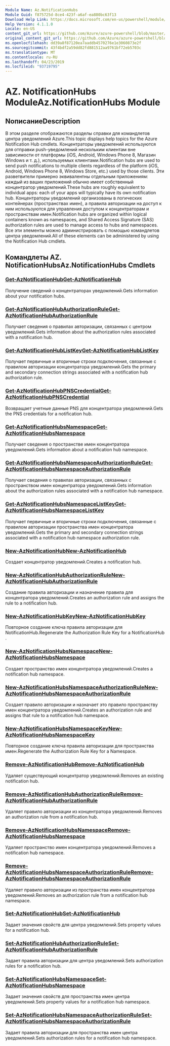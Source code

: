 ```yaml
---
Module Name: Az.NotificationHubs
Module Guid: f875725d-8ce4-423f-a6af-ea880bc63f13
Download Help Link: https://docs.microsoft.com/en-us/powershell/module/az.notificationhubs
Help Version: 4.1.1.0
Locale: en-US
content_git_url: https://github.com/Azure/azure-powershell/blob/master/src/NotificationHubs/NotificationHubs/help/Az.NotificationHubs.md
original_content_git_url: https://github.com/Azure/azure-powershell/blob/master/src/NotificationHubs/NotificationHubs/help/Az.NotificationHubs.md
ms.openlocfilehash: dd39a8f87120ea7aaddb4570276e1e3060873e2f
ms.sourcegitcommit: 43f4bdf2a59dd82fd881512aa9761bf72eb5703c
ms.translationtype: MT
ms.contentlocale: ru-RU
ms.lasthandoff: 04/23/2019
ms.locfileid: "93719795"
---
```

# <span data-ttu-id="2cf4c-101">AZ. NotificationHubs Module</span><span class="sxs-lookup"><span data-stu-id="2cf4c-101">Az.NotificationHubs Module</span></span>
## <span data-ttu-id="2cf4c-102">Nописание</span><span class="sxs-lookup"><span data-stu-id="2cf4c-102">Description</span></span>
<span data-ttu-id="2cf4c-103">В этом разделе отображаются разделы справки для командлетов центра уведомлений Azure.</span><span class="sxs-lookup"><span data-stu-id="2cf4c-103">This topic displays help topics for the Azure Notification Hub cmdlets.</span></span> <span data-ttu-id="2cf4c-104">Концентраторы уведомлений используются для отправки push-уведомлений нескольким клиентам вне зависимости от платформы (iOS, Android, Windows Phone 8, Магазин Windows и т. д.), используемых клиентами.</span><span class="sxs-lookup"><span data-stu-id="2cf4c-104">Notification hubs are used to send push notifications to multiple clients regardless of the platform (iOS, Android, Windows Phone 8, Windows Store, etc.) used by those clients.</span></span> <span data-ttu-id="2cf4c-105">Эти разветвители примерно эквивалентны отдельным приложениям: каждый из ваших приложений обычно имеет собственный концентратор уведомлений.</span><span class="sxs-lookup"><span data-stu-id="2cf4c-105">These hubs are roughly equivalent to individual apps: each of your apps will typically have its own notification hub.</span></span> <span data-ttu-id="2cf4c-106">Концентраторы уведомлений организованы в логических контейнерах (пространствах имен), а правила авторизации на доступ к ним используются для управления доступом к концентраторам и пространствам имен.</span><span class="sxs-lookup"><span data-stu-id="2cf4c-106">Notification hubs are organized within logical containers known as namespaces, and Shared Access Signature (SAS) authorization rules are used to manage access to hubs and namespaces.</span></span> <span data-ttu-id="2cf4c-107">Все эти элементы можно администрировать с помощью командлетов центра уведомлений.</span><span class="sxs-lookup"><span data-stu-id="2cf4c-107">All of these elements can be administered by using the Notification Hub cmdlets.</span></span>

## <span data-ttu-id="2cf4c-108">Командлеты AZ. NotificationHubs</span><span class="sxs-lookup"><span data-stu-id="2cf4c-108">Az.NotificationHubs Cmdlets</span></span>
### [<span data-ttu-id="2cf4c-109">Get-AzNotificationHub</span><span class="sxs-lookup"><span data-stu-id="2cf4c-109">Get-AzNotificationHub</span></span>](Get-AzNotificationHub.md)
<span data-ttu-id="2cf4c-110">Получение сведений о концентраторах уведомлений.</span><span class="sxs-lookup"><span data-stu-id="2cf4c-110">Gets information about your notification hubs.</span></span>

### [<span data-ttu-id="2cf4c-111">Get-AzNotificationHubAuthorizationRule</span><span class="sxs-lookup"><span data-stu-id="2cf4c-111">Get-AzNotificationHubAuthorizationRule</span></span>](Get-AzNotificationHubAuthorizationRule.md)
<span data-ttu-id="2cf4c-112">Получает сведения о правилах авторизации, связанных с центром уведомлений.</span><span class="sxs-lookup"><span data-stu-id="2cf4c-112">Gets information about the authorization rules associated with a notification hub.</span></span>

### [<span data-ttu-id="2cf4c-113">Get-AzNotificationHubListKey</span><span class="sxs-lookup"><span data-stu-id="2cf4c-113">Get-AzNotificationHubListKey</span></span>](Get-AzNotificationHubListKey.md)
<span data-ttu-id="2cf4c-114">Получает первичные и вторичные строки подключения, связанные с правилом авторизации концентратора уведомлений.</span><span class="sxs-lookup"><span data-stu-id="2cf4c-114">Gets the primary and secondary connection strings associated with a notification hub authorization rule.</span></span>

### [<span data-ttu-id="2cf4c-115">Get-AzNotificationHubPNSCredential</span><span class="sxs-lookup"><span data-stu-id="2cf4c-115">Get-AzNotificationHubPNSCredential</span></span>](Get-AzNotificationHubPNSCredential.md)
<span data-ttu-id="2cf4c-116">Возвращает учетные данные PNS для концентратора уведомлений.</span><span class="sxs-lookup"><span data-stu-id="2cf4c-116">Gets the PNS credentials for a notification hub.</span></span>

### [<span data-ttu-id="2cf4c-117">Get-AzNotificationHubsNamespace</span><span class="sxs-lookup"><span data-stu-id="2cf4c-117">Get-AzNotificationHubsNamespace</span></span>](Get-AzNotificationHubsNamespace.md)
<span data-ttu-id="2cf4c-118">Получает сведения о пространстве имен концентратора уведомлений.</span><span class="sxs-lookup"><span data-stu-id="2cf4c-118">Gets information about a notification hub namespace.</span></span>

### [<span data-ttu-id="2cf4c-119">Get-AzNotificationHubsNamespaceAuthorizationRule</span><span class="sxs-lookup"><span data-stu-id="2cf4c-119">Get-AzNotificationHubsNamespaceAuthorizationRule</span></span>](Get-AzNotificationHubsNamespaceAuthorizationRule.md)
<span data-ttu-id="2cf4c-120">Получает сведения о правилах авторизации, связанных с пространством имен концентратора уведомлений.</span><span class="sxs-lookup"><span data-stu-id="2cf4c-120">Gets information about the authorization rules associated with a notification hub namespace.</span></span>

### [<span data-ttu-id="2cf4c-121">Get-AzNotificationHubsNamespaceListKey</span><span class="sxs-lookup"><span data-stu-id="2cf4c-121">Get-AzNotificationHubsNamespaceListKey</span></span>](Get-AzNotificationHubsNamespaceListKey.md)
<span data-ttu-id="2cf4c-122">Получает первичные и вторичные строки подключения, связанные с правилом авторизации пространства имен концентратора уведомлений.</span><span class="sxs-lookup"><span data-stu-id="2cf4c-122">Gets the primary and secondary connection strings associated with a notification hub namespace authorization rule.</span></span>

### [<span data-ttu-id="2cf4c-123">New-AzNotificationHub</span><span class="sxs-lookup"><span data-stu-id="2cf4c-123">New-AzNotificationHub</span></span>](New-AzNotificationHub.md)
<span data-ttu-id="2cf4c-124">Создает концентратор уведомлений.</span><span class="sxs-lookup"><span data-stu-id="2cf4c-124">Creates a notification hub.</span></span>

### [<span data-ttu-id="2cf4c-125">New-AzNotificationHubAuthorizationRule</span><span class="sxs-lookup"><span data-stu-id="2cf4c-125">New-AzNotificationHubAuthorizationRule</span></span>](New-AzNotificationHubAuthorizationRule.md)
<span data-ttu-id="2cf4c-126">Создание правила авторизации и назначение правила для концентратора уведомлений.</span><span class="sxs-lookup"><span data-stu-id="2cf4c-126">Creates an authorization rule and assigns the rule to a notification hub.</span></span>

### [<span data-ttu-id="2cf4c-127">New-AzNotificationHubKey</span><span class="sxs-lookup"><span data-stu-id="2cf4c-127">New-AzNotificationHubKey</span></span>](New-AzNotificationHubKey.md)
<span data-ttu-id="2cf4c-128">Повторное создание ключа правила авторизации для NotificationHub.</span><span class="sxs-lookup"><span data-stu-id="2cf4c-128">Regenerate the Authorization Rule Key for a NotificationHub .</span></span>

### [<span data-ttu-id="2cf4c-129">New-AzNotificationHubsNamespace</span><span class="sxs-lookup"><span data-stu-id="2cf4c-129">New-AzNotificationHubsNamespace</span></span>](New-AzNotificationHubsNamespace.md)
<span data-ttu-id="2cf4c-130">Создает пространство имен концентратора уведомлений.</span><span class="sxs-lookup"><span data-stu-id="2cf4c-130">Creates a notification hub namespace.</span></span>

### [<span data-ttu-id="2cf4c-131">New-AzNotificationHubsNamespaceAuthorizationRule</span><span class="sxs-lookup"><span data-stu-id="2cf4c-131">New-AzNotificationHubsNamespaceAuthorizationRule</span></span>](New-AzNotificationHubsNamespaceAuthorizationRule.md)
<span data-ttu-id="2cf4c-132">Создает правило авторизации и назначает это правило пространству имен концентратора уведомлений.</span><span class="sxs-lookup"><span data-stu-id="2cf4c-132">Creates an authorization rule and assigns that rule to a notification hub namespace.</span></span>

### [<span data-ttu-id="2cf4c-133">New-AzNotificationHubsNamespaceKey</span><span class="sxs-lookup"><span data-stu-id="2cf4c-133">New-AzNotificationHubsNamespaceKey</span></span>](New-AzNotificationHubsNamespaceKey.md)
<span data-ttu-id="2cf4c-134">Повторное создание ключа правила авторизации для пространства имен.</span><span class="sxs-lookup"><span data-stu-id="2cf4c-134">Regenerate the Authorization Rule Key for a Namespace.</span></span>

### [<span data-ttu-id="2cf4c-135">Remove-AzNotificationHub</span><span class="sxs-lookup"><span data-stu-id="2cf4c-135">Remove-AzNotificationHub</span></span>](Remove-AzNotificationHub.md)
<span data-ttu-id="2cf4c-136">Удаляет существующий концентратор уведомлений.</span><span class="sxs-lookup"><span data-stu-id="2cf4c-136">Removes an existing notification hub.</span></span>

### [<span data-ttu-id="2cf4c-137">Remove-AzNotificationHubAuthorizationRule</span><span class="sxs-lookup"><span data-stu-id="2cf4c-137">Remove-AzNotificationHubAuthorizationRule</span></span>](Remove-AzNotificationHubAuthorizationRule.md)
<span data-ttu-id="2cf4c-138">Удаляет правило авторизации из концентратора уведомлений.</span><span class="sxs-lookup"><span data-stu-id="2cf4c-138">Removes an authorization rule from a notification hub.</span></span>

### [<span data-ttu-id="2cf4c-139">Remove-AzNotificationHubsNamespace</span><span class="sxs-lookup"><span data-stu-id="2cf4c-139">Remove-AzNotificationHubsNamespace</span></span>](Remove-AzNotificationHubsNamespace.md)
<span data-ttu-id="2cf4c-140">Удаляет пространство имен концентратора уведомлений.</span><span class="sxs-lookup"><span data-stu-id="2cf4c-140">Removes a notification hub namespace.</span></span>

### [<span data-ttu-id="2cf4c-141">Remove-AzNotificationHubsNamespaceAuthorizationRule</span><span class="sxs-lookup"><span data-stu-id="2cf4c-141">Remove-AzNotificationHubsNamespaceAuthorizationRule</span></span>](Remove-AzNotificationHubsNamespaceAuthorizationRule.md)
<span data-ttu-id="2cf4c-142">Удаляет правило авторизации из пространства имен концентратора уведомлений.</span><span class="sxs-lookup"><span data-stu-id="2cf4c-142">Removes an authorization rule from a notification hub namespace.</span></span>

### [<span data-ttu-id="2cf4c-143">Set-AzNotificationHub</span><span class="sxs-lookup"><span data-stu-id="2cf4c-143">Set-AzNotificationHub</span></span>](Set-AzNotificationHub.md)
<span data-ttu-id="2cf4c-144">Задает значения свойств для центра уведомлений.</span><span class="sxs-lookup"><span data-stu-id="2cf4c-144">Sets property values for a notification hub.</span></span>

### [<span data-ttu-id="2cf4c-145">Set-AzNotificationHubAuthorizationRule</span><span class="sxs-lookup"><span data-stu-id="2cf4c-145">Set-AzNotificationHubAuthorizationRule</span></span>](Set-AzNotificationHubAuthorizationRule.md)
<span data-ttu-id="2cf4c-146">Задает правила авторизации для центра уведомлений.</span><span class="sxs-lookup"><span data-stu-id="2cf4c-146">Sets authorization rules for a notification hub.</span></span>

### [<span data-ttu-id="2cf4c-147">Set-AzNotificationHubsNamespace</span><span class="sxs-lookup"><span data-stu-id="2cf4c-147">Set-AzNotificationHubsNamespace</span></span>](Set-AzNotificationHubsNamespace.md)
<span data-ttu-id="2cf4c-148">Задает значения свойств для пространства имен центра уведомлений.</span><span class="sxs-lookup"><span data-stu-id="2cf4c-148">Sets property values for a notification hub namespace.</span></span>

### [<span data-ttu-id="2cf4c-149">Set-AzNotificationHubsNamespaceAuthorizationRule</span><span class="sxs-lookup"><span data-stu-id="2cf4c-149">Set-AzNotificationHubsNamespaceAuthorizationRule</span></span>](Set-AzNotificationHubsNamespaceAuthorizationRule.md)
<span data-ttu-id="2cf4c-150">Задает правила авторизации для пространства имен центра уведомлений.</span><span class="sxs-lookup"><span data-stu-id="2cf4c-150">Sets authorization rules for a notification hub namespace.</span></span>

